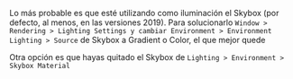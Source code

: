 Lo más probable es que esté utilizando como iluminación el Skybox (por defecto, al menos, en las versiones 2019). Para solucionarlo `Window > Rendering > Lighting Settings y cambiar Environment > Environment Lighting > Source` de Skybox a Gradient o Color, el que mejor quede

Otra opción es que hayas quitado el Skybox de `Lighting > Environment > Skybox Material`